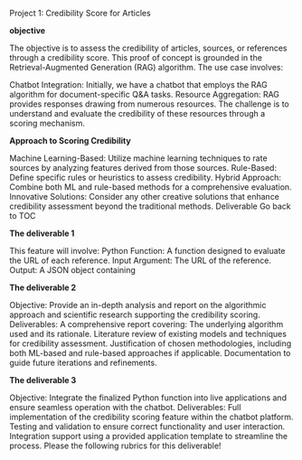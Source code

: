 Project 1: Credibility Score for Articles

**objective**

The objective is to assess the credibility of articles, sources, or references through a credibility score. This proof of concept is grounded in the Retrieval-Augmented Generation (RAG) algorithm. The use case involves:

Chatbot Integration: Initially, we have a chatbot that employs the RAG algorithm for document-specific Q&A tasks.
Resource Aggregation: RAG provides responses drawing from numerous resources.
The challenge is to understand and evaluate the credibility of these resources through a scoring mechanism.

**Approach to Scoring Credibility**

Machine Learning-Based: Utilize machine learning techniques to rate sources by analyzing features derived from those sources.
Rule-Based: Define specific rules or heuristics to assess credibility.
Hybrid Approach: Combine both ML and rule-based methods for a comprehensive evaluation.
Innovative Solutions: Consider any other creative solutions that enhance credibility assessment beyond the traditional methods.
Deliverable
Go back to TOC

**The deliverable 1**

This feature will involve:
Python Function: A function designed to evaluate the URL of each reference.
Input Argument: The URL of the reference.
Output: A JSON object containing

**The deliverable 2**

Objective: Provide an in-depth analysis and report on the algorithmic approach and scientific research supporting the credibility scoring.
Deliverables:
A comprehensive report covering:
The underlying algorithm used and its rationale.
Literature review of existing models and techniques for credibility assessment.
Justification of chosen methodologies, including both ML-based and rule-based approaches if applicable.
Documentation to guide future iterations and refinements.

**The deliverable 3**

Objective: Integrate the finalized Python function into live applications and ensure seamless operation with the chatbot.
Deliverables:
Full implementation of the credibility scoring feature within the chatbot platform.
Testing and validation to ensure correct functionality and user interaction.
Integration support using a provided application template to streamline the process.
Please the following rubrics for this deliverable!
